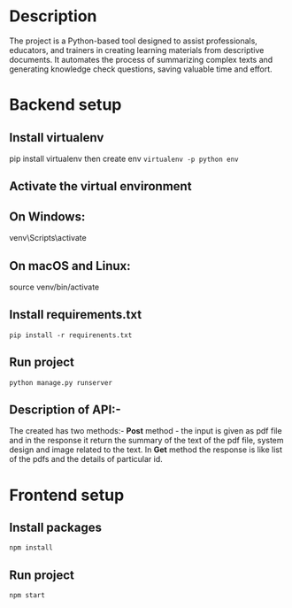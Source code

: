 # Description
The project is a Python-based tool designed to assist professionals, educators, and trainers in creating learning materials from descriptive documents. It automates the process of summarizing complex texts and generating knowledge check questions, saving valuable time and effort.

# Backend setup

## Install virtualenv
pip install virtualenv then create env
```virtualenv -p python env```

## Activate the virtual environment

## On Windows:

venv\Scripts\activate

## On macOS and Linux:

source venv/bin/activate

## Install  requirements.txt

```pip install -r requirenents.txt```

## Run project

```python manage.py runserver```

## Description of API:-
The created has two methods:-  **Post** method - the input is given as pdf file and in the response it return the summary of the text of the pdf file, system design and image related to the text. In **Get** method the response is like list of the pdfs and the details of particular id.

# Frontend setup

## Install packages
```npm install```

## Run project
```npm start```
